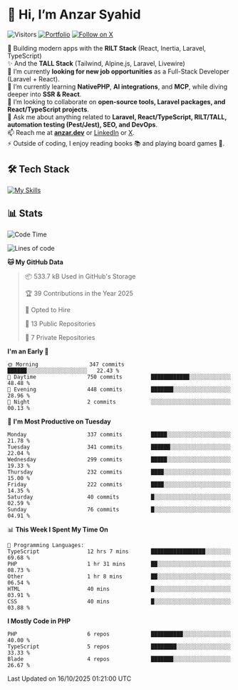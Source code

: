 # 👋 Hi, I’m Anzar Syahid  

![Visitors](https://komarev.com/ghpvc/?username=zarchp&style=flat-square&color=blue) 
[![Portfolio](https://img.shields.io/badge/Website-anzar.dev-ff69b4?style=flat-square&logo=google-chrome&logoColor=white)](https://anzar.dev)
[![Follow on X](https://img.shields.io/badge/Follow-@ZarChp-000000?style=flat-square&logo=x&logoColor=white)](https://x.com/zarchp)


🚀 Building modern apps with the **RILT Stack** (React, Inertia, Laravel, TypeScript)  
✨ And the **TALL Stack** (Tailwind, Alpine.js, Laravel, Livewire)  
🔭 I’m currently **looking for new job opportunities** as a Full-Stack Developer (Laravel + React).  
🌱 I’m currently learning **NativePHP**, **AI integrations**, and **MCP**, while diving deeper into **SSR & React**.  
👯 I’m looking to collaborate on **open-source tools, Laravel packages, and React/TypeScript projects**.  
💬 Ask me about anything related to **Laravel, React/TypeScript, RILT/TALL, automation testing (Pest/Jest), SEO, and DevOps**.  
📫 Reach me at **[anzar.dev](https://anzar.dev)** or [LinkedIn](https://linkedin.com/in/anzar-syahid) or [X](https://x.com/ZarChp).  
⚡ Outside of coding, I enjoy reading books 📚 and playing board games 🎲.  


## 🛠️ Tech Stack  
[![My Skills](https://skillicons.dev/icons?i=html,js,css,laravel,php,wordpress,graphql,vite,nodejs,typescript,react,next,vue,nuxt,alpinejs,tailwind,bootstrap,postgresql,mysql,sqlite,aws,gcp,cloudflare,docker,github,gitlab,firebase,vscode,git,figma&perline=10)](https://skillicons.dev)  

## 📊 Stats  

<!--![Anzar's GitHub stats](https://github-readme-stats.vercel.app/api?username=zarchp&show_icons=true&theme=radical)-->  

<!--START_SECTION:waka-->
![Code Time](http://img.shields.io/badge/Code%20Time-5%2C485%20hrs%203%20mins-blue)

![Lines of code](https://img.shields.io/badge/From%20Hello%20World%20I%27ve%20Written-10.7%20million%20lines%20of%20code-blue)

**🐱 My GitHub Data** 

> 📦 533.7 kB Used in GitHub's Storage 
 > 
> 🏆 39 Contributions in the Year 2025
 > 
> 💼 Opted to Hire
 > 
> 📜 13 Public Repositories 
 > 
> 🔑 7 Private Repositories 
 > 
**I'm an Early 🐤** 

```text
🌞 Morning                347 commits         ██████░░░░░░░░░░░░░░░░░░░   22.43 % 
🌆 Daytime                750 commits         ████████████░░░░░░░░░░░░░   48.48 % 
🌃 Evening                448 commits         ███████░░░░░░░░░░░░░░░░░░   28.96 % 
🌙 Night                  2 commits           ░░░░░░░░░░░░░░░░░░░░░░░░░   00.13 % 
```
📅 **I'm Most Productive on Tuesday** 

```text
Monday                   337 commits         █████░░░░░░░░░░░░░░░░░░░░   21.78 % 
Tuesday                  341 commits         ██████░░░░░░░░░░░░░░░░░░░   22.04 % 
Wednesday                299 commits         █████░░░░░░░░░░░░░░░░░░░░   19.33 % 
Thursday                 232 commits         ████░░░░░░░░░░░░░░░░░░░░░   15.00 % 
Friday                   222 commits         ████░░░░░░░░░░░░░░░░░░░░░   14.35 % 
Saturday                 40 commits          █░░░░░░░░░░░░░░░░░░░░░░░░   02.59 % 
Sunday                   76 commits          █░░░░░░░░░░░░░░░░░░░░░░░░   04.91 % 
```


📊 **This Week I Spent My Time On** 

```text
💬 Programming Languages: 
TypeScript               12 hrs 7 mins       █████████████████░░░░░░░░   69.68 % 
PHP                      1 hr 31 mins        ██░░░░░░░░░░░░░░░░░░░░░░░   08.73 % 
Other                    1 hr 8 mins         ██░░░░░░░░░░░░░░░░░░░░░░░   06.54 % 
HTML                     40 mins             █░░░░░░░░░░░░░░░░░░░░░░░░   03.91 % 
CSS                      40 mins             █░░░░░░░░░░░░░░░░░░░░░░░░   03.88 % 
```

**I Mostly Code in PHP** 

```text
PHP                      6 repos             ██████████░░░░░░░░░░░░░░░   40.00 % 
TypeScript               5 repos             ████████░░░░░░░░░░░░░░░░░   33.33 % 
Blade                    4 repos             ███████░░░░░░░░░░░░░░░░░░   26.67 % 
```




 Last Updated on 16/10/2025 01:21:00 UTC
<!--END_SECTION:waka-->
